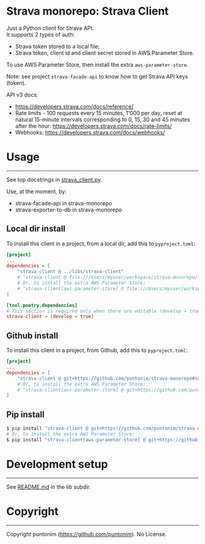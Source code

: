 **Strava monorepo: Strava Client**
==================================

Just a Python client for Strava API.\
It supports 2 types of auth:
 - Strava token stored to a local file;
 - Strava token, client id and client secret stored in AWS Parameter Store.

To use AWS Parameter Store, then install the extra `aws-parameter-store`.

Note: see project `strava-facade-api` to know how to get Strava API keys (token).

API v3 docs:
 - https://developers.strava.com/docs/reference/
 - Rate limits - 100 requests every 15 minutes, 1'000 per day, reset at natural
    15-minute intervals corresponding to 0, 15, 30 and 45 minutes after the hour:
    https://developers.strava.com/docs/rate-limits/
 - Webhooks: https://developers.strava.com/docs/webhooks/


Usage
=====

---

See top docstrings in [strava_client.py](strava_client/strava_client.py).

Use, at the moment, by:
 - strava-facade-api in strava-monorepo
 - strava-exporter-to-db in strava-monorepo


Local dir install
-----------------
To install this client in a project, from a local dir, add this to `pyproject.toml`:
```toml
[project]
...
dependencies = [
    "strava-client @ ../libs/strava-client"
    # "strava-client @ file:///Users/myuser/workspace/strava-monorepo/libs/strava-client"
    # Or, to install the extra AWS Parameter Store:
    # "strava-client[aws-parameter-store] @ file:///Users/myuser/workspace/strava-monorepo/libs/strava-client"
]

[tool.poetry.dependencies]
# This section is required only when there are editable (develop = true) dependencies.
strava-client = {develop = true}
```

Github install
--------------
To install this client in a project, from Github, add this to `pyproject.toml`:
```toml
[project]
...
dependencies = [
    "strava-client @ git+https://github.com/puntonim/strava-monorepo#subdirectory=libs/strava-client",
    # Or, to install the extra AWS Parameter Store:
    # "strava-client[aws-parameter-store] @ git+https://github.com/puntonim/strava-monorepo#subdirectory=libs/strava-client",
]
```

Pip install
-----------
```sh
$ pip install "strava-client @ git+https://github.com/puntonim/strava-monorepo#subdirectory=libs/strava-client"
# Or, to install the extra AWS Parameter Store:
$ pip install "strava-client[aws-parameter-store] @ git+https://github.com/puntonim/strava-monorepo#subdirectory=libs/strava-client",
```


Development setup
=================

---

See [README.md](../README.md) in the lib subdir.


Copyright
=========

---

Copyright puntonim (https://github.com/puntonim). No License.
